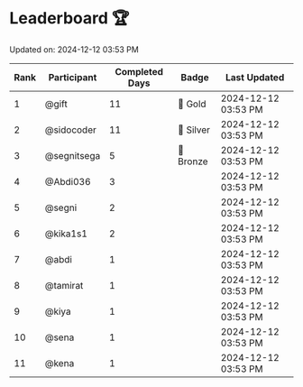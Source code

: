 # Leaderboard 🏆

Updated on: 2024-12-12 03:53 PM

| Rank | Participant       | Completed Days | Badge      | Last Updated         |
|------|-------------------|----------------|------------|----------------------|
| 1    | @gift             | 11             | 🏅 Gold     | 2024-12-12 03:53 PM |
| 2    | @sidocoder        | 11             | 🥈 Silver   | 2024-12-12 03:53 PM |
| 3    | @segnitsega       | 5              | 🥉 Bronze   | 2024-12-12 03:53 PM |
| 4    | @Abdi036          | 3              |            | 2024-12-12 03:53 PM |
| 5    | @segni            | 2              |            | 2024-12-12 03:53 PM |
| 6    | @kika1s1          | 2              |            | 2024-12-12 03:53 PM |
| 7    | @abdi             | 1              |            | 2024-12-12 03:53 PM |
| 8    | @tamirat          | 1              |            | 2024-12-12 03:53 PM |
| 9    | @kiya             | 1              |            | 2024-12-12 03:53 PM |
| 10   | @sena             | 1              |            | 2024-12-12 03:53 PM |
| 11   | @kena             | 1              |            | 2024-12-12 03:53 PM |
